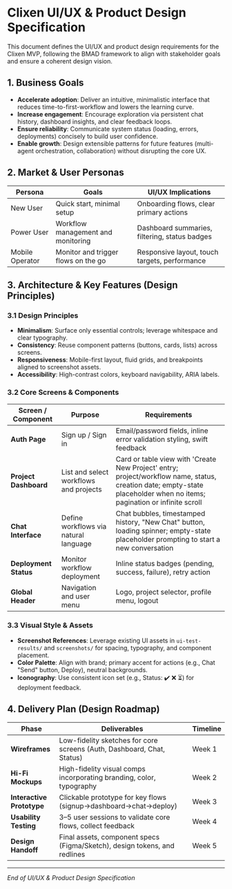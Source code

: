  # Clixen UI/UX & Product Design Specification

 This document defines the UI/UX and product design requirements for the Clixen MVP, following the BMAD framework to align with stakeholder goals and ensure a coherent design vision.

 ## 1. Business Goals
 - **Accelerate adoption**: Deliver an intuitive, minimalistic interface that reduces time-to-first-workflow and lowers the learning curve.
 - **Increase engagement**: Encourage exploration via persistent chat history, dashboard insights, and clear feedback loops.
 - **Ensure reliability**: Communicate system status (loading, errors, deployments) concisely to build user confidence.
 - **Enable growth**: Design extensible patterns for future features (multi-agent orchestration, collaboration) without disrupting the core UX.

 ## 2. Market & User Personas
 | Persona        | Goals                                         | UI/UX Implications                               |
 |----------------|-----------------------------------------------|--------------------------------------------------|
| New User       | Quick start, minimal setup                    | Onboarding flows, clear primary actions           |
| Power User     | Workflow management and monitoring            | Dashboard summaries, filtering, status badges     |
| Mobile Operator| Monitor and trigger flows on the go           | Responsive layout, touch targets, performance     |

 ## 3. Architecture & Key Features (Design Principles)
 ### 3.1 Design Principles
 - **Minimalism**: Surface only essential controls; leverage whitespace and clear typography.
 - **Consistency**: Reuse component patterns (buttons, cards, lists) across screens.
 - **Responsiveness**: Mobile-first layout, fluid grids, and breakpoints aligned to screenshot assets.
 - **Accessibility**: High-contrast colors, keyboard navigability, ARIA labels.

 ### 3.2 Core Screens & Components
 | Screen / Component    | Purpose                                         | Requirements                                       |
 |-----------------------|-------------------------------------------------|----------------------------------------------------|
| **Auth Page**         | Sign up / Sign in                                | Email/password fields, inline error validation styling, swift feedback |
| **Project Dashboard** | List and select workflows and projects           | Card or table view with 'Create New Project' entry; project/workflow name, status, creation date; empty-state placeholder when no items; pagination or infinite scroll |
| **Chat Interface**    | Define workflows via natural language            | Chat bubbles, timestamped history, "New Chat" button, loading spinner; empty-state placeholder prompting to start a new conversation |
 | **Deployment Status** | Monitor workflow deployment                      | Inline status badges (pending, success, failure), retry action |
 | **Global Header**     | Navigation and user menu                         | Logo, project selector, profile menu, logout       |

 ### 3.3 Visual Style & Assets
 - **Screenshot References**: Leverage existing UI assets in `ui-test-results/` and `screenshots/` for spacing, typography, and component placement.
 - **Color Palette**: Align with brand; primary accent for actions (e.g., Chat "Send" button, Deploy), neutral backgrounds.
 - **Iconography**: Use consistent icon set (e.g., Status: ✔️ ❌ ⏳) for deployment feedback.

 ## 4. Delivery Plan (Design Roadmap)
 | Phase         | Deliverables                                            | Timeline  |
 |---------------|---------------------------------------------------------|-----------|
 | **Wireframes**| Low-fidelity sketches for core screens (Auth, Dashboard, Chat, Status) | Week 1    |
 | **Hi-Fi Mockups**| High-fidelity visual comps incorporating branding, color, typography | Week 2    |
 | **Interactive Prototype**| Clickable prototype for key flows (signup→dashboard→chat→deploy) | Week 3    |
 | **Usability Testing**| 3–5 user sessions to validate core flows, collect feedback | Week 4    |
 | **Design Handoff**| Final assets, component specs (Figma/Sketch), design tokens, and redlines | Week 5    |

 ---
 *End of UI/UX & Product Design Specification*
